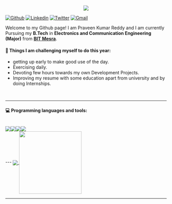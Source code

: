 ###  
### 


<p align="center">
  <img src="https://readme-typing-svg.herokuapp.com/?lines=Hello+Guys+👋!;This+is+Praveen+Reddy!;Welcome+to+my+Github+page!!&font=Fira%20Code&center=true&width=380&height=50&duration=4000&pause=1000">
</p>




[![Github](https://img.shields.io/badge/-Github-000?style=flat&logo=Github&logoColor=white)](https://github.com/pollcrater)
[![Linkedin](https://img.shields.io/badge/-LinkedIn-blue?style=flat&logo=Linkedin&logoColor=white)](https://www.linkedin.com/in/praveen-kumar-reddy-bheemreddy/)
[![Twitter](https://img.shields.io/badge/-Twitter-blue?style=flat&logo=Twitter&logoColor=white)](https://twitter.com/pollcrater)
[![Gmail](https://img.shields.io/badge/-Gmail-c14438?style=flat&logo=Gmail&logoColor=white)](mailto:praveenreddys1729@gmail.com)




Welcome to my Github page! I am Praveen Kumar Reddy and I am currently Pursuing my **B.Tech** in **Electronics and Communication Engineering (Major)** from
**[BIT Mesra]**.  


<!--#### 🌱 Things I am currently working on: 
- 
- 
- 
-->

#### :muscle: Things I am challenging myself to do this year:
- getting up early to make good use of the day.
- Exercising daily.
- Devoting few hours towards my own Development Projects.
- Improving my resume with some education apart from university and by doing Internships.

<br>

---

#### :computer: Programming languages and tools: 

<br>

<div align="center" style="display:flex">
<img src="https://img.shields.io/badge/HTML5-E34F26?style=for-the-badge&logo=html5&logoColor=white"/>
<img src="https://img.shields.io/badge/CSS3-1572B6?style=for-the-badge&logo=css3&logoColor=white"/>
<img src="https://img.shields.io/badge/JavaScript-F7DF1E?style=for-the-badge&logo=javascript&logoColor=black"/>
<!-- <img src="https://img.shields.io/badge/Java-ED8B00?style=for-the-badge&logo=java&logoColor=white"/>
<img src="https://img.shields.io/badge/c++-5E5C5C?style=for-the-badge&logo=c++&logoColor=white"/>
-->
<img src="https://img.shields.io/badge/python-0095D5?&style=for-the-badge&logo=python&logoColor=white"/>
 </div>
 <!--
 <div align="center" style="display:flex">
 <img src="https://img.shields.io/badge/Bootstrap-563D7C?style=for-the-badge&logo=bootstrap&logoColor=white"/>
 <img src="https://img.shields.io/badge/React-20232A?style=for-the-badge&logo=react&logoColor=61DAFB"/>
 <img src="https://img.shields.io/badge/Node.js-339933?style=for-the-badgele&logo=nodedotjs&logoColor=white"/>
 <img src="https://img.shields.io/badge/Express.js-000000?style=for-the-badge&logo=express&logoColor=white"/>
 <img src="https://img.shields.io/badge/flask-000000?style=for-the-badge&logo=flask&logoColor=white"/>
<img src="https://img.shields.io/badge/mongodb-CB3837?style=for-the-badge&logo=mongodb&logoColor=white"/>
 <img src="https://img.shields.io/badge/firebase-ffca28?style=for-the-badge&logo=firebase&logoColor=black"/>
 </div>
 <br>
 <br>
 -->
 ---

 <a href="https://github.com/pollcrater">
  <img align="center" src="https://github-readme-stats.vercel.app/api?username=pollcrater&show_icons=true&hide_border=false&title_color=ffffff&amp&icon_color=bb2acf&amp&text_color=daf7dc&amp&bg_color=191919"/>
</a>
<a href="https://github.com/pollcrater">
  <img align="center" height="195px" src="https://github-readme-stats.vercel.app/api/top-langs/?username=pollcrater&theme=dark&hide_langs_below=0" />
</a>



---
<!--
![github contribution grid snake animation](https://raw.githubusercontent.com/pollcrater/pollcrater/output/github-contribution-grid-snake-dark.svg#gh-dark-mode-only)![github contribution grid snake animation](https://raw.githubusercontent.com/pollcrater/pollcrater/output/github-contribution-grid-snake.svg#gh-light-mode-only)
-->





<!--
<p align="center">
  <img src="https://github.com/ishikkkkaaaa/ishikkkkaaaa/raw/output/github-contribution-grid-snake.svg" alt="snake"></center>
</p>
-->

[BIT Mesra]: https://www.bitmesra.ac.in/
